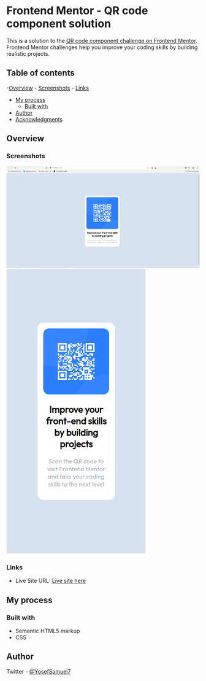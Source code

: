 # Frontend Mentor - QR code component solution

This is a solution to the [QR code component challenge on Frontend Mentor](https://www.frontendmentor.io/challenges/qr-code-component-iux_sIO_H). Frontend Mentor challenges help you improve your coding skills by building realistic projects.


## Table of contents

-[Overview](#overview)
    - [Screenshots](#screenshots)
    - [Links](#links)
- [My process](#my-process)
    - [Built with](#built-with)
- [Author](#author)
- [Acknowledgments](#acknowledgments)

## Overview

### Screenshots
![](./images/Screenshot_desktop.png)
![](./images/Screenshot_mobile.png)

### Links

- Live Site URL: [Live site here](https://yosef-s-a.github.io/Frontend_Mentor-QR_code_component/)

## My process

### Built with

- Semantic HTML5 markup
- CSS 

## Author

Twitter - [@YosefSamuel7](https://twitter.com/YosefSamuel7)